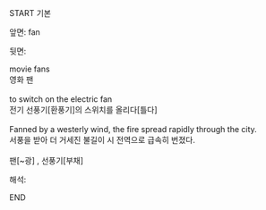 START
기본

앞면:
fan


뒷면:
<div>movie fans </div><div>영화 팬</div><div><br></div><div><div>to switch on the electric fan </div><div>전기 선풍기[환풍기]의 스위치를 올리다[틀다]</div></div><div><br></div><div><div>Fanned by a westerly wind, the fire spread rapidly through the city. </div><div>서풍을 받아 더 거세진 불길이 시 전역으로 급속히 번졌다.</div></div><div><br></div><div>팬[~광] , 선풍기[부채]</div>


해석:
<!--ID: 1746614453897-->
END